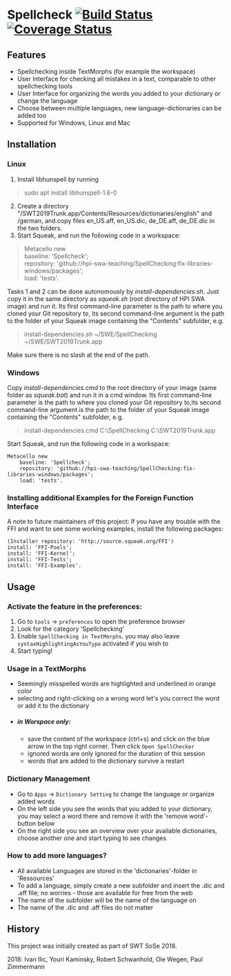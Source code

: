 # Spellcheck [![Build Status](https://travis-ci.org/hpi-swa-teaching/SpellChecking.svg?branch=master)](https://travis-ci.org/hpi-swa-teaching/SpellChecking) [![Coverage Status](https://coveralls.io/repos/github/hpi-swa-teaching/SpellChecking/badge.svg?branch=master)](https://coveralls.io/github/hpi-swa-teaching/SpellChecking?branch=master)

## Features
 - Spellchecking inside TextMorphs (for example the workspace)
 - User Interface for checking all mistakes in a text, comparable to other spellchecking tools
 - User Interface for organizing the words you added to your dictionary or change the language
 - Choose between multiple languages, new language-dictionaries can be added too
 - Supported for Windows, Linux and Mac
## Installation
### Linux
1. Install libhunspell by running
> sudo apt install libhunspell-1.6-0
2. Create a directory "<Your Squeak-Image-Root>/SWT2019Trunk.app/Contents/Resources/dictionaries/english" and /german, and copy files en_US.aff, en_US.dic, de_DE.aff, de_DE.dic in the two folders.
3. Start Squeak, and run the following code in a workspace:
>   Metacello new   
    baseline: 'Spellcheck';  
    repository: 'github://hpi-swa-teaching/SpellChecking:fix-libraries-windows/packages';  
    load: 'tests'.

Tasks 1 and 2 can be done autonomously by *install-dependencies.sh*. Just copy it in the same directory as *squeak.sh* (root directory of HPI SWA image) and run it. Its first command-line parameter is the path to where you cloned
your Git repository to, its second command-line argument is the path to the folder of your Squeak image containing the "Contents" subfolder, e.g.
> install-dependencies.sh ~/SWE/SpellChecking ~/SWE/SWT2019Trunk.app

Make sure there is no slash at the end of the path.

### Windows
Copy *install-dependencies.cmd* to the root directory of your image (same folder as *squeak.bat*) and run it in a cmd window. Its first command-line parameter is the path to where you cloned
your Git repository to,its second command-line argument is the path to the folder of your Squeak image containing the "Contents" subfolder, e.g.
> install-dependencies.cmd C:\SpellChecking C:\SWT2019Trunk.app   

Start Squeak, and run the following code in a workspace:
```Smalltalk
Metacello new   
    baseline: 'Spellcheck';  
    repository: 'github://hpi-swa-teaching/SpellChecking:fix-libraries-windows/packages';  
    load: 'tests'.
```    

### Installing additional Examples for the Foreign Function Interface

A note to future maintainers of this project: If you have any trouble with the FFI and want to see some working examples, install the following packages:

```Smalltalk
(Installer repository: 'http://source.squeak.org/FFI')   
install: 'FFI-Pools';   
install: 'FFI-Kernel';   
install: 'FFI-Tests';      
install: 'FFI-Examples'.
```

## Usage

### Activate the feature in the preferences:
1. Go to ```tools``` -> ```preferences``` to open the preference browser
2. Look for the category 'Spellchecking'
3. Enable ```SpellChecking in TextMorphs```. you may also leave ```syntaxHighlightingAsYouType``` activated if you wish to
4. Start typing!

### Usage in a TextMorphs
- Seemingly misspelled words are highlighted and underlined in orange color
- selecting and right-clicking on a wrong word let's you correct the word or add it to the dictionary
- ##### in Worspace only:
   - save the content of the workspace (ctrl+s) and click on the blue arrow in the top right corner. Then click ```Open SpellChecker```
   - ignored words are only ignored for the duration of this session
   - words that are added to the dictionary survive a restart

### Dictionary Management
- Go to ```Apps``` -> ```Dictionary Setting``` to change the language or organize added words
- On the left side you see the words that you added to your dictionary, you may select a word there and remove it with the 'remove word'-button below
- On the right side you see an overview over your available dictionaries, choose another one and start typing to see changes

### How to add more languages?
- All available Languages are stored in the 'dictionaries'-folder in 'Ressources'
- To add a language, simply create a new subfolder and insert the .dic and .aff file; no worries - those are available for free from the web
- The name of the subfolder will be the name of the language on
- The name of the .dic and .aff files do not matter

## History
This project was initially created as part of SWT SoSe 2018.

2018: Ivan Ilic, Youri Kaminsky, Robert Schwanhold, Ole Wegen, Paul Zimmermann
